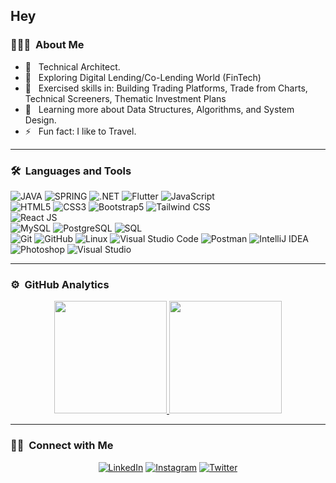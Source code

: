 ## Hey

### 👨🏻‍💻 &nbsp;About Me

- 🤔 &nbsp; Technical Architect.
- 🔎 &nbsp; Exploring Digital Lending/Co-Lending World (FinTech) 
- 💼 &nbsp; Exercised skills in: Building Trading Platforms, Trade from Charts, Technical Screeners, Thematic Investment Plans
- 🌱 &nbsp; Learning more about Data Structures, Algorithms, and System Design.
- ⚡️ &nbsp; Fun fact: I like to Travel.

---

### 🛠 &nbsp;Languages and Tools

  ![JAVA](https://img.shields.io/badge/-Java-red?style=flat)
  ![SPRING](https://img.shields.io/badge/-Spring_Boot-000000?style=flat&logo=spring)
  ![.NET](https://img.shields.io/badge/-512BD4?style=flat&logo=.net)
  ![Flutter](https://img.shields.io/badge/-Flutter-blue)
  ![JavaScript](https://img.shields.io/badge/-JavaScript-333333?style=flat&logo=javascript)  
  ![HTML5](https://img.shields.io/badge/-HTML5-333333?style=flat&logo=HTML5)
  ![CSS3](https://img.shields.io/badge/-CSS3-333333?style=flat&logo=CSS3&logoColor=1572B6)
  ![Bootstrap5](https://img.shields.io/badge/-Bootstrap-333333?style=flat&logo=bootstrap&logoColor=563D7C)
  ![Tailwind CSS](https://img.shields.io/badge/-Tailwind%20CSS-333333?style=flat&logo=tailwindcss)  
  ![React JS](https://img.shields.io/badge/-React%20JS-333333?style=flat&logo=react)  
  ![MySQL](https://img.shields.io/badge/-MySQL-333333?style=flat&logo=mysql)
  ![PostgreSQL](https://img.shields.io/badge/-PostgreSQL-336791?style=flat&logo=PostgreSQL) ![SQL](https://img.shields.io/badge/-SQL-003B57?style=flat&logo=sqlite)  
  ![Git](https://img.shields.io/badge/-Git-333333?style=flat&logo=git)
  ![GitHub](https://img.shields.io/badge/-GitHub-333333?style=flat&logo=github)
  ![Linux](https://img.shields.io/badge/-Linux-003366?style=flat&logo=linux)
  ![Visual Studio Code](https://img.shields.io/badge/-Visual%20Studio%20Code-333333?style=flat&logo=visual-studio-code&logoColor=007ACC)
  ![Postman](https://img.shields.io/badge/-Postman-000000?style=flat&logo=postman)
  ![IntelliJ IDEA](https://img.shields.io/badge/-IntelliJ%20IDEA-000000?style=flat&logo=intellijidea)
  ![Photoshop](https://img.shields.io/badge/-Photoshop-333333?style=flat&logo=adobe-photoshop)
  ![Visual Studio](https://img.shields.io/badge/-Visual_Studio-5C2D91?style=flat&logo=visualstudio)

---

### ⚙️ &nbsp;GitHub Analytics

<p align="center">
<a href="https://github.com/nishantprakash21">
  <img height="180em" src="https://github-readme-stats-eight-theta.vercel.app/api?username=nishantprakash21&show_icons=true&theme=buefy&include_all_commits=true&count_private=true"/>
  <img height="180em" src="https://github-readme-stats-eight-theta.vercel.app/api/top-langs/?username=nishantprakash21&layout=compact&langs_count=8&theme=buefy"/>
</a>
</p>

---

### 🤝🏻 &nbsp;Connect with Me 

<p align="center">
<a target="_blank" href="https://www.linkedin.com/in/nishant-prakash-6844876a/"><img alt="LinkedIn" src="https://img.shields.io/badge/linkedin-nishant-blue"></a>
<a target="_blank" href="https://www.instagram.com/nishant.prakash/"><img alt="Instagram" src="https://img.shields.io/badge/instagram-nishant.prakash-red"></a>
<a target="_blank" href="https://twitter.com/nishantprakash0"><img alt="Twitter" src="https://img.shields.io/badge/twitter-nishantprakash0-blue"></a>
</p>
